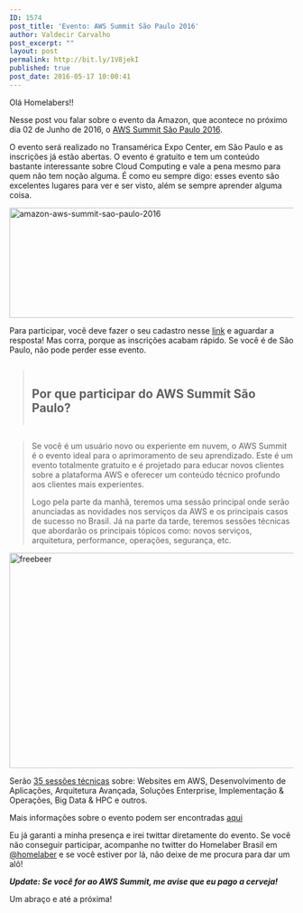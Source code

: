 ```yaml
---
ID: 1574
post_title: 'Evento: AWS Summit São Paulo 2016'
author: Valdecir Carvalho
post_excerpt: ""
layout: post
permalink: http://bit.ly/1V8jekI
published: true
post_date: 2016-05-17 10:00:41
---
```

Olá Homelabers!!

Nesse post vou falar sobre o evento da Amazon, que acontece no próximo dia 02 de Junho de 2016, o <a href="https://aws.amazon.com/pt/summits/sao-paulo/" target="_blank">AWS Summit São Paulo 2016</a>.

O evento será realizado no Transamérica Expo Center, em São Paulo e as inscrições já estão abertas. O evento é gratuito e tem um conteúdo bastante interessante sobre Cloud Computing e vale a pena mesmo para quem não tem noção alguma. É como eu sempre digo: esses evento são excelentes lugares para ver e ser visto, além se sempre aprender alguma coisa.

<img class="aligncenter size-full wp-image-1575" src="http://homelaber.com.br/site/wp-content/uploads/2016/05/amazon-aws-summit-sao-paulo-2016-e1463452158479.jpg" alt="amazon-aws-summit-sao-paulo-2016" width="800" height="195" />

Para participar, você deve fazer o seu cadastro nesse <a href="https://aws.amazon.com/pt/summits/sao-paulo/register/" target="_blank">link</a> e aguardar a resposta! Mas corra, porque as inscrições acabam rápido. Se você é de São Paulo, não pode perder esse evento.

<div class="title-wrapper section">
<div class="row title">
<div class="twelve columns">
<blockquote>
<h2 id="Por_que_participar_do_AWS_Summit_São_Paulo?" class="center">Por que participar do AWS Summit São Paulo?</h2>
</blockquote>
</div>
</div>
</div>

<div class="lead-copy section">
<div class="lead offset-nopad ">
<blockquote>Se você é um usuário novo ou experiente em nuvem, o AWS Summit é o evento ideal para o aprimoramento de seu aprendizado. Este é um evento totalmente gratuito e é projetado para educar novos clientes sobre a plataforma AWS e oferecer um conteúdo técnico profundo aos clientes mais experientes.

Logo pela parte da manhã, teremos uma sessão principal onde serão anunciadas as novidades nos serviços da AWS e os principais casos de sucesso no Brasil. Já na parte da tarde, teremos sessões técnicas que abordarão os principais tópicos como: novos serviços, arquitetura, performance, operações, segurança, etc.</blockquote>
</div>
</div>

<img class="aligncenter size-full wp-image-1580" src="http://homelaber.com.br/site/wp-content/uploads/2016/05/freebeer.png" alt="freebeer" width="573" height="381" />

Serão <a href="https://aws.amazon.com/pt/summits/sao-paulo/sessions/" target="_blank">35 sessões técnicas</a> sobre: Websites em AWS, Desenvolvimento de Aplicações, Arquitetura Avançada, Soluções Enterprise, Implementação &amp; Operações, Big Data &amp; HPC e outros.

Mais informações sobre o evento podem ser encontradas <a href="https://aws.amazon.com/pt/summits/sao-paulo/" target="_blank">aqui</a>

Eu já garanti a minha presença e irei twittar diretamente do evento. Se você não conseguir participar, acompanhe no twitter do Homelaber Brasil em <a href="http://twiiter.com/homeleber" target="_blank">@homelaber</a> e se você estiver por lá, não deixe de me procura para dar um alô!

<em><strong>Update: Se você for ao AWS Summit, me avise que eu pago a cerveja!</strong></em>

Um abraço e até a próxima!